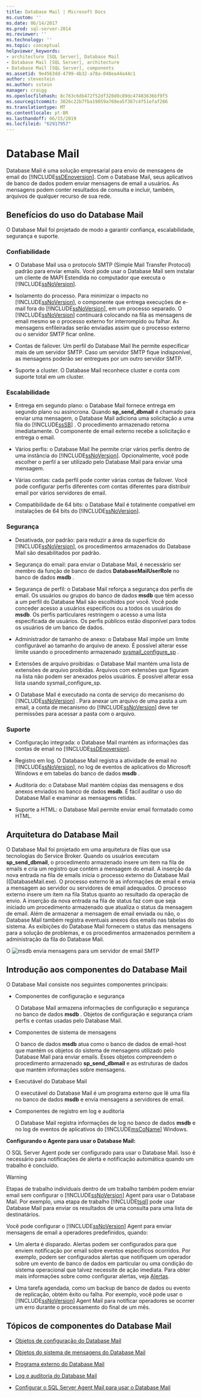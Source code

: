 ```yaml
---
title: Database Mail | Microsoft Docs
ms.custom: ''
ms.date: 06/14/2017
ms.prod: sql-server-2014
ms.reviewer: ''
ms.technology: ''
ms.topic: conceptual
helpviewer_keywords:
- architecture [SQL Server], Database Mail
- Database Mail [SQL Server], architecture
- Database Mail [SQL Server], components
ms.assetid: 9e4563dd-4799-4b32-a78a-048ea44a44c1
author: stevestein
ms.author: sstein
manager: craigg
ms.openlocfilehash: 8c763c6db472f52df320d0c89dc47483636bf9f5
ms.sourcegitcommit: 3026c22b7fba19059a769ea5f367c4f51efaf286
ms.translationtype: MT
ms.contentlocale: pt-BR
ms.lasthandoff: 06/15/2019
ms.locfileid: "62917957"
---
```

# <a name="database-mail"></a>Database Mail
  Database Mail é uma solução empresarial para envio de mensagens de email do [!INCLUDE[ssDEnoversion](../../../includes/ssdenoversion-md.md)]. Com o Database Mail, seus aplicativos de banco de dados podem enviar mensagens de email a usuários. As mensagens podem conter resultados de consulta e incluir, também, arquivos de qualquer recurso de sua rede.  
  
 
  
##  <a name="Benefits"></a> Benefícios do uso do Database Mail  
 O Database Mail foi projetado de modo a garantir confiança, escalabilidade, segurança e suporte.  
  
### <a name="reliability"></a>Confiabilidade  
  
-   O Database Mail usa o protocolo SMTP (Simple Mail Transfer Protocol) padrão para enviar emails. Você pode usar o Database Mail sem instalar um cliente de MAPI Estendida no computador que executa o [!INCLUDE[ssNoVersion](../../includes/ssnoversion-md.md)].  
  
-   Isolamento do processo. Para minimizar o impacto no [!INCLUDE[ssNoVersion](../../includes/ssnoversion-md.md)], o componente que entrega execuções de e-mail fora do [!INCLUDE[ssNoVersion](../../includes/ssnoversion-md.md)], em um processo separado. O [!INCLUDE[ssNoVersion](../../includes/ssnoversion-md.md)] continuará colocando na fila as mensagens de email mesmo se o processo externo for interrompido ou falhar. As mensagens enfileiradas serão enviadas assim que o processo externo ou o servidor SMTP ficar online.  
  
-   Contas de failover. Um perfil do Database Mail lhe permite especificar mais de um servidor SMTP. Caso um servidor SMTP fique indisponível, as mensagens poderão ser entregues por um outro servidor SMTP.  
  
-   Suporte a cluster. O Database Mail reconhece cluster e conta com suporte total em um cluster.  
  
### <a name="scalability"></a>Escalabilidade  
  
-   Entrega em segundo plano: o Database Mail fornece entrega em segundo plano ou assíncrona. Quando **sp_send_dbmail** é chamado para enviar uma mensagem, o Database Mail adiciona uma solicitação a uma fila do [!INCLUDE[ssSB](../../includes/sssb-md.md)] . O procedimento armazenado retorna imediatamente. O componente de email externo recebe a solicitação e entrega o email.  
  
-   Vários perfis: o Database Mail lhe permite criar vários perfis dentro de uma instância do [!INCLUDE[ssNoVersion](../../includes/ssnoversion-md.md)]. Opcionalmente, você pode escolher o perfil a ser utilizado pelo Database Mail para enviar uma mensagem.  
  
-   Várias contas: cada perfil pode conter várias contas de failover. Você pode configurar perfis diferentes com contas diferentes para distribuir email por vários servidores de email.  
  
-   Compatibilidade de 64 bits: o Database Mail é totalmente compatível em instalações de 64 bits do [!INCLUDE[ssNoVersion](../../includes/ssnoversion-md.md)].  
  
### <a name="security"></a>Segurança  
  
-   Desativada, por padrão: para reduzir a área da superfície do [!INCLUDE[ssNoVersion](../../includes/ssnoversion-md.md)], os procedimentos armazenados do Database Mail são desabilitados por padrão.  
  
-   Segurança do email: para enviar o Database Mail, é necessário ser membro da função de banco de dados **DatabaseMailUserRole** no banco de dados **msdb** .  
  
-   Segurança de perfil: o Database Mail reforça a segurança dos perfis de email. Os usuários ou grupos do banco de dados **msdb** que têm acesso a um perfil do Database Mail são escolhidos por você. Você pode conceder acesso a usuários específicos ou a todos os usuários do **msdb**. Os perfis particulares restringem o acesso a uma lista especificada de usuários. Os perfis públicos estão disponível para todos os usuários de um banco de dados.  
  
-   Administrador de tamanho de anexo: o Database Mail impõe um limite configurável ao tamanho do arquivo de anexo. É possível alterar esse limite usando o procedimento armazenado [sysmail_configure_sp](/sql/relational-databases/system-stored-procedures/sysmail-configure-sp-transact-sql) .  
  
-   Extensões de arquivo proibidas: o Database Mail mantém uma lista de extensões de arquivo proibidas. Arquivos com extensões que figuram na lista não podem ser anexados pelos usuários. É possível alterar essa lista usando sysmail_configure_sp.  
  
-   O Database Mail é executado na conta de serviço do mecanismo do [!INCLUDE[ssNoVersion](../../includes/ssnoversion-md.md)] . Para anexar um arquivo de uma pasta a um email, a conta de mecanismo do [!INCLUDE[ssNoVersion](../../includes/ssnoversion-md.md)] deve ter permissões para acessar a pasta com o arquivo.  
  
### <a name="supportability"></a>Suporte  
  
-   Configuração integrada: o Database Mail mantém as informações das contas de email no [!INCLUDE[ssDEnoversion](../../includes/tsql-md.md)].  
  
-   Registro em log. O Database Mail registra a atividade de email no [!INCLUDE[ssNoVersion](../../includes/ssnoversion-md.md)], no log de eventos de aplicativos do Microsoft Windows e em tabelas do banco de dados **msdb** .  
  
-   Auditoria do: o Database Mail mantém cópias das mensagens e dos anexos enviados no banco de dados **msdb**. É fácil auditar o uso do Database Mail e examinar as mensagens retidas.  
  
-   Suporte a HTML: o Database Mail permite enviar email formatado como HTML.  
  

  
##  <a name="VisualElement"></a> Arquitetura do Database Mail  
 O Database Mail foi projetado em uma arquitetura de filas que usa tecnologias do Service Broker. Quando os usuários executam **sp_send_dbmail**, o procedimento armazenado insere um item na fila de emails e cria um registro que contém a mensagem do email. A inserção da nova entrada na fila de emails inicia o processo externo do Database Mail ((DatabaseMail.exe). O processo externo lê as informações de email e envia a mensagem ao servidor ou servidores de email adequados. O processo externo insere um item na fila Status quanto ao resultado da operação de envio. A inserção da nova entrada na fila de status faz com que seja iniciado um procedimento armazenado que atualiza o status da mensagem de email. Além de armazenar a mensagem de email enviada ou não, o Database Mail também registra eventuais anexos dos emails nas tabelas do sistema. As exibições do Database Mail fornecem o status das mensagens para a solução de problemas, e os procedimentos armazenados permitem a administração da fila do Database Mail.  
  
 O ![msdb envia mensagens para um servidor de email SMTP](../../database-engine/media/databasemail.gif "O msdb envia mensagens para um servidor de email SMTP")  
  

  
##  <a name="ComponentsAndConcepts"></a> Introdução aos componentes do Database Mail  
 O Database Mail consiste nos seguintes componentes principais:  
  
-   Componentes de configuração e segurança  
  
     O Database Mail armazena informações de configuração e segurança no banco de dados **msdb** . Objetos de configuração e segurança criam perfis e contas usadas pelo Database Mail.  
  
-   Componentes de sistema de mensagens  
  
     O banco de dados **msdb** atua como o banco de dados de email-host que mantém os objetos do sistema de mensagens utilizado pelo Database Mail para enviar emails. Esses objetos compreendem o procedimento armazenado **sp_send_dbmail** e as estruturas de dados que mantém informações sobre mensagens.  
  
-   Executável do Database Mail  
  
     O executável do Database Mail é um programa externo que lê uma fila no banco de dados **msdb** e envia mensagens a servidores de email.  
  
-   Componentes de registro em log e auditoria  
  
     O Database Mail registra informações de log no banco de dados **msdb** e no log de eventos de aplicativos do [!INCLUDE[msCoName](../../includes/msconame-md.md)] Windows.  
  
 **Configurando o Agente para usar o Database Mail:**  
  
 O SQL Server Agent pode ser configurado para usar o Database Mail. Isso é necessário para notificações de alerta e notificação automática quando um trabalho é concluído.  
  
> [!WARNING]  
>  Etapas de trabalho individuais dentro de um trabalho também podem enviar email sem configurar o [!INCLUDE[ssNoVersion](../../includes/ssnoversion-md.md)] Agent para usar o Database Mail. Por exemplo, uma etapa de trabalho [!INCLUDE[tsql](../../../includes/tsql-md.md)] pode usar Database Mail para enviar os resultados de uma consulta para uma lista de destinatários.  
  
 Você pode configurar o [!INCLUDE[ssNoVersion](../../includes/ssnoversion-md.md)] Agent para enviar mensagens de email a operadores predefinidos, quando:  
  
-   Um alerta é disparado. Alertas podem ser configurados para que enviem notificação por email sobre eventos específicos ocorridos. Por exemplo, podem ser configurados alertas que notifiquem um operador sobre um evento de banco de dados em particular ou uma condição do sistema operacional que talvez necessite de ação imediata. Para obter mais informações sobre como configurar alertas, veja [Alertas](../../ssms/agent/alerts.md).  
  
-   Uma tarefa agendada, como um backup de banco de dados ou evento de replicação, obtém êxito ou falha. Por exemplo, você pode usar o [!INCLUDE[ssNoVersion](../../includes/ssnoversion-md.md)] Agent Mail para notificar operadores se ocorrer um erro durante o processamento do final de um mês.  
  
 
  
##  <a name="RelatedContent"></a> Tópicos de componentes do Database Mail  
  
-   [Objetos de configuração do Database Mail](database-mail-configuration-objects.md)  
  
-   [Objetos do sistema de mensagens do Database Mail](database-mail-messaging-objects.md)  
  
-   [Programa externo do Database Mail](database-mail-external-program.md)  
  
-   [Log e auditoria do Database Mail](database-mail-log-and-audits.md)  
  
-   [Configurar o SQL Server Agent Mail para usar o Database Mail](configure-sql-server-agent-mail-to-use-database-mail.md)  
  

  
  
